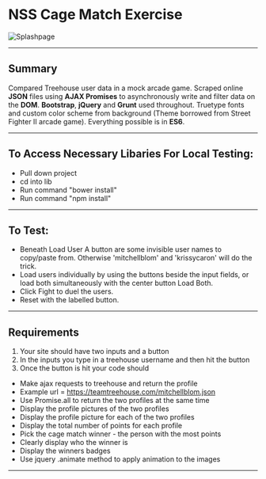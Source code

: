 # NSS Cage Match Exercise

![Splashpage](https://raw.githubusercontent.com/mitchellblom/cageMatch/cage/images/classfighter1.png)

<hr>

## Summary
Compared Treehouse user data in a mock arcade game. Scraped online **JSON** files using **AJAX Promises** to asynchronously write and filter data on the **DOM**. **Bootstrap**, **jQuery** and **Grunt** used throughout. Truetype fonts and custom color scheme from background (Theme borrowed from Street Fighter II arcade game). Everything possible is in **ES6**.

<hr>

## To Access Necessary Libaries For Local Testing:
 - Pull down project
 - cd into lib
 - Run command "bower install"
 - Run command "npm install"

<hr>

## To Test:
 - Beneath Load User A button are some invisible user names to copy/paste from. Otherwise 'mitchellblom' and 'krissycaron' will do the trick.
 - Load users individually by using the buttons beside the input fields, or load both simultaneously with the center button Load Both.
 - Click Fight to duel the users.
 - Reset with the labelled button.

<hr>

## Requirements
1. Your site should have two inputs and a button
1. In the inputs you type in a treehouse username and then hit the button
1. Once the button is hit your code should
 - Make ajax requests to treehouse and return the profile
 - Example url = https://teamtreehouse.com/mitchellblom.json
 - Use Promise.all to return the two profiles at the same time
 - Display the profile pictures of the two profiles
 - Display the profile picture for each of the two profiles
 - Display the total number of points for each profile
 - Pick the cage match winner - the person with the most points
 - Clearly display who the winner is
 - Display the winners badges
 - Use jquery .animate method to apply animation to the images

<hr>
